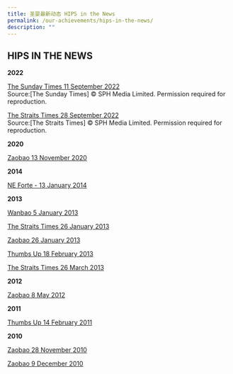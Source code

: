 ```yaml
---
title: 圣婴最新动态 HIPS in the News
permalink: /our-achievements/hips-in-the-news/
description: ""
---
```

## HIPS IN THE NEWS

**2022**

[The Sunday Times 11 September 2022](/images/SPH%202022%20article.png)<br>
Source:\[The Sunday Times\]&nbsp;©&nbsp;SPH Media Limited. Permission required for reproduction.

[The Straits Times 28 September 2022](/images/zubaidah%20caring%20teachers%20award%202022.png)  
Source:\[The Straits Times\]&nbsp;©&nbsp;SPH Media Limited. Permission required for reproduction.
  

**2020**

[Zaobao 13 November 2020](/files/Zaobao_2020.pdf)
  
**2014**  

[NE Forte - 13 January 2014](/files/NE%20Forte%20(Jan%202014).pdf)
  
**2013**  

[Wanbao 5 January 2013](/files/Wanbao%20(Jan%202013).pdf)

[The Straits Times 26 January 2013](https://holyinnocentspri.moe.edu.sg/qql/slot/u682/7.%20Awards%20&amp;%20Achievements/7.5%20HIPS%20in%20the%20News/Straits%20Times%20(Jan%202013).pdf)  

[Zaobao 26 January 2013](/files/Zaobao%20(Jan%202013).pdf)

[Thumbs Up 18 February 2013](/files/Thumbs%20Up%20(Feb%202013)-Pg%202.pdf)

[The Straits Times 26 March 2013](/files/Straits%20Times%20(Mar%202013).pdf)
  
**2012**  

[Zaobao 8 May 2012](/files/Zaobao%20(May%202012).pdf)

  
**2011**  

[Thumbs Up 14 February 2011](/files/Thumbs%20Up%20(Feb%202011).pdf)
  
**2010**  

[Zaobao 28 November 2010](/files/Zaobao%20(Nov%202010).pdf)

[Zaobao 9 December 2010](/files/Zaobao%20(Dec%202010).pdf)
